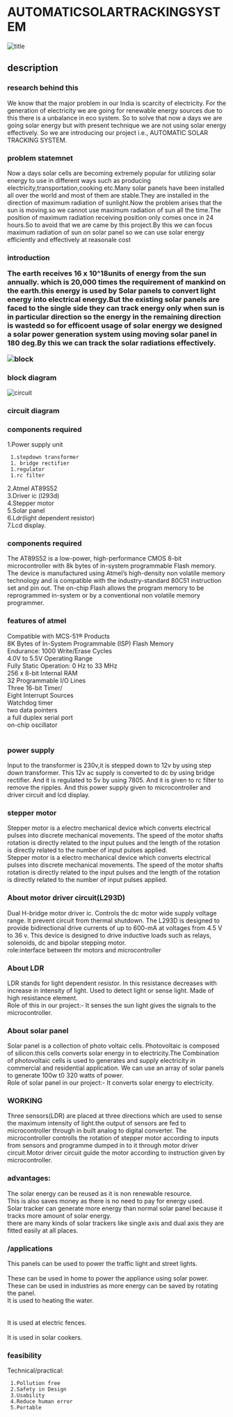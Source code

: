 # AUTOMATICSOLARTRACKINGSYSTEM
![title](https://user-images.githubusercontent.com/53783352/71556598-e1b23100-2a60-11ea-8b71-2ebe52138442.jpg)

 <h2>description</h2>
<h3>research behind this</h3>
<p>We know that the major problem in  our India is scarcity of electricity. For the generation of electricity we are going for renewable energy sources due to this there is a unbalance in eco system.
So to solve that now a days we are going solar energy but with present technique we are not using solar energy effectively.
So we are introducing our project i.e., AUTOMATIC SOLAR TRACKING SYSTEM.</p>
<h3>problem statemnet</h3>
 <p>Now a days solar cells are becoming extremely popular for utilizing solar energy to use in different ways such as producing electricity,transportation,cooking etc.Many solar panels have been installed all over the world and most of them are stable.They are installed in the direction of maximum radiation of sunlight.Now the problem arises that the sun is moving.so we cannot use maximum radiation of sun all the time.The position of maximum radiation receiving position only comes once in 24 hours.So to avoid that we are came by this project.By this we can focus maximum radiation of sun on solar panel so we can use solar energy efficiently and effectively at reasonale cost</p>
 <h3>introduction</p>
 </p>The earth receives 16 x 10^18units of energy from the sun annually. which is 20,000 times the requirement of mankind on the earth.this energy is used by Solar panels to convert light energy into electrical energy.But the existing solar panels are faced to the  single side they can track energy only when sun is in particular direction so the energy in the remaining direction is wastedd so for efficoent usage of solar energy we designed a solar power generation system using moving  solar panel in 180 deg.By this we can track the solar radiations effectively.</p>
 

![block](https://user-images.githubusercontent.com/53783352/71556551-24bfd480-2a60-11ea-9927-90d5e5a6ecf5.jpg)
<h3>block diagram</h3>

 
 
 ![circuit](https://user-images.githubusercontent.com/53783352/71556539-e75b4700-2a5f-11ea-894d-df334605d8ea.jpg)
 <h3>circuit diagram</h3>

 <h3>components required</h3>
 1.Power supply unit
     
     1.stepdown transformer
     1. bridge rectifier
     1.regulator
     1.rc filter
2.Atmel AT89S52
<br/>
3.Driver ic (l293d)
<br/>
4.Stepper motor
<br/>
5.Solar panel
<br/>
6.Ldr(light dependent resistor)
<br/>
7.Lcd display.
<h3>components required</h3>
 <p>The AT89S52 is a low-power, high-performance CMOS 8-bit microcontroller with 8k bytes of in-system programmable Flash memory.
 The device is manufactured using Atmel’s high-density non volatile memory technology and is compatible with the industry-standard 80C51 instruction set and pin out. The on-chip Flash allows the program memory to be reprogrammed in-system or by a conventional non volatile memory programmer.</p>
 <h3> features of atmel</h3>
 Compatible with MCS-51® Products
 <br/>
8K Bytes of In-System Programmable (ISP) Flash Memory
<br/>
Endurance: 1000 Write/Erase Cycles
<br/>
4.0V to 5.5V Operating Range
<br/>
Fully Static Operation: 0 Hz to 33 MHz
<br/>
256 x 8-bit Internal RAM
<br/>
32 Programmable I/O Lines
<br/>
Three 16-bit Timer/
<br/>
Eight Interrupt Sources
<br/>
Watchdog timer
<br/>
 two data pointers
 <br/>
a full duplex serial port
<br/>
on-chip oscillator
<br/><br/>
<h3>power supply</h3>
  <p>Input to the transformer is 230v,it is stepped down to 12v by using step down transformer.
This 12v ac supply is converted to dc by using bridge rectifier.
And it is regulated to 5v by using 7805.
And it is given to rc filter to remove the ripples.
And this power supply given to microcontroller and driver circuit and lcd display.<p>
  <h3>stepper motor</h3>
  <p>Stepper motor is a electro mechanical device which converts electrical pulses into discrete mechanical movements.
The speed of the motor shafts rotation is directly related to the input pulses and the length of the rotation is directly related to the number of input pulses applied.
<br/>
Stepper motor is a electro mechanical device which converts electrical pulses into discrete mechanical movements.
The speed of the motor shafts rotation is directly related to the input pulses and the length of the rotation is directly related to the number of input pulses applied.
</p>
<h3>About motor driver circuit(L293D)</h3>
<p>Dual H-bridge motor driver ic.
Controls the dc motor 
 wide supply voltage range.
It prevent circuit from thermal shutdown. 
The L293D is designed to provide bidirectional drive currents of up to 600-mA at voltages from 4.5 V to 36 v.
This device is designed to drive inductive loads such as relays, solenoids, dc and bipolar stepping motor.
<br/>
role:interface between thr motors and microcontroller</p>
<h3>About LDR</h3>
<p>LDR stands for light dependent resistor.
In this resistance decreases with increase in intensity of  light.
Used to detect light or sense light.
Made of high resistance element.
  <br/>
    Role of this in our project:-
It senses the sun light gives the signals to the microcontroller.</p>
<h3>About solar panel</h3>
<p>Solar panel is a collection of photo voltaic cells.
Photovoltaic is composed of silicon.this cells
  converts solar energy in to electricity.The
Combination  of photovoltaic cells is used to generates and supply electricity in commercial and residential application.
We can use an array of solar panels to generate 100w t0 320 watts of power.
  <br/>
  Role of solar panel in our project:-
It converts  solar energy to electricity.
</p>
<h3>WORKING</h3>
<p>Three sensors(LDR) are placed at three directions which are used to sense  the  maximum intensity of light.the output of sensors are fed to microcontroller through in built analog to digital converter.
The microcontroller controlls the rotation of stepper motor according to inputs from sensors and programme dumped in to it through motor driver circuit.Motor driver circuit guide the motor according to instruction given by microcontroller.
</p>
<h3>advantages:</h3>
<p>The solar energy can be reused as it is non renewable resource.  <br/>
This is also saves money as there is no need to pay for energy used.  <br/>
Solar tracker can generate more energy than normal solar panel because it tracks more amount of solar energy.  <br/>
there are many kinds of solar trackers like single axis and dual axis they are fitted easily at all places.  <br/></p>
<h3>/applications</h3>
<p>This panels can be used to power the traffic light and street lights.<br/><br/>
These can be used in  home to power the appliance using  solar power.<br/>
These can be used in industries as more energy can be saved by rotating the panel.<br/>
It is used to heating the  water.<br/><br/><br/>
It is used at electric fences.<br/><br/>
It is used in solar cookers.<br/></p>

<h3>feasibility</h3>
<p>Technical/practical:
     
     1.Pollution free 
     2.Safety in Design 
     3.Usability  
     4.Reduce human error 
     5.Portable 
  <br/></p>









 

